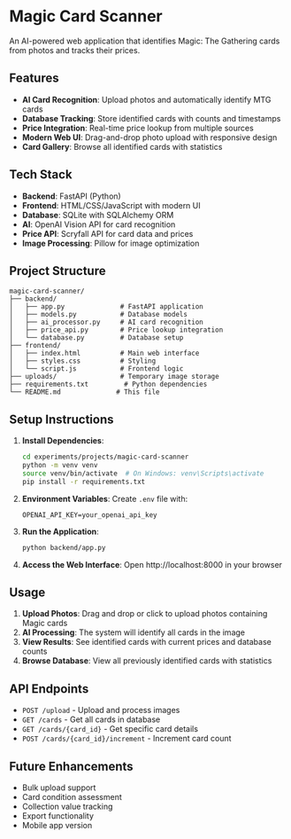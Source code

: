 # Magic Card Scanner

An AI-powered web application that identifies Magic: The Gathering cards from photos and tracks their prices.

## Features

- **AI Card Recognition**: Upload photos and automatically identify MTG cards
- **Database Tracking**: Store identified cards with counts and timestamps
- **Price Integration**: Real-time price lookup from multiple sources
- **Modern Web UI**: Drag-and-drop photo upload with responsive design
- **Card Gallery**: Browse all identified cards with statistics

## Tech Stack

- **Backend**: FastAPI (Python)
- **Frontend**: HTML/CSS/JavaScript with modern UI
- **Database**: SQLite with SQLAlchemy ORM
- **AI**: OpenAI Vision API for card recognition
- **Price API**: Scryfall API for card data and prices
- **Image Processing**: Pillow for image optimization

## Project Structure

```
magic-card-scanner/
├── backend/
│   ├── app.py              # FastAPI application
│   ├── models.py           # Database models
│   ├── ai_processor.py     # AI card recognition
│   ├── price_api.py        # Price lookup integration
│   └── database.py         # Database setup
├── frontend/
│   ├── index.html          # Main web interface
│   ├── styles.css          # Styling
│   └── script.js           # Frontend logic
├── uploads/                # Temporary image storage
├── requirements.txt         # Python dependencies
└── README.md              # This file
```

## Setup Instructions

1. **Install Dependencies**:
   ```bash
   cd experiments/projects/magic-card-scanner
   python -m venv venv
   source venv/bin/activate  # On Windows: venv\Scripts\activate
   pip install -r requirements.txt
   ```

2. **Environment Variables**:
   Create `.env` file with:
   ```
   OPENAI_API_KEY=your_openai_api_key
   ```

3. **Run the Application**:
   ```bash
   python backend/app.py
   ```

4. **Access the Web Interface**:
   Open http://localhost:8000 in your browser

## Usage

1. **Upload Photos**: Drag and drop or click to upload photos containing Magic cards
2. **AI Processing**: The system will identify all cards in the image
3. **View Results**: See identified cards with current prices and database counts
4. **Browse Database**: View all previously identified cards with statistics

## API Endpoints

- `POST /upload` - Upload and process images
- `GET /cards` - Get all cards in database
- `GET /cards/{card_id}` - Get specific card details
- `POST /cards/{card_id}/increment` - Increment card count

## Future Enhancements

- Bulk upload support
- Card condition assessment
- Collection value tracking
- Export functionality
- Mobile app version 
